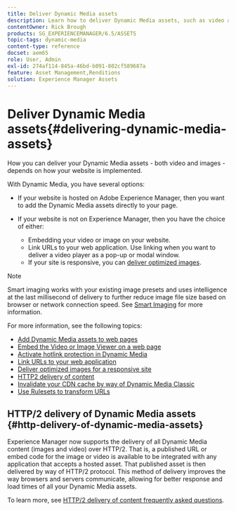 ```yaml
---
title: Deliver Dynamic Media assets
description: Learn how to deliver Dynamic Media assets, such as video and images, to your web pages.
contentOwner: Rick Brough
products: SG_EXPERIENCEMANAGER/6.5/ASSETS
topic-tags: dynamic-media
content-type: reference
docset: aem65
role: User, Admin
exl-id: 274af114-845a-46bd-b091-802cf589687a
feature: Asset Management,Renditions
solution: Experience Manager Assets
---
```

# Deliver Dynamic Media assets{#delivering-dynamic-media-assets}

How you can deliver your Dynamic Media assets - both video and images - depends on how your website is implemented.

With Dynamic Media, you have several options:

* If your website is hosted on Adobe Experience Manager, then you want to add the Dynamic Media assets directly to your page.
* If your website is not on Experience Manager, then you have the choice of either:

  * Embedding your video or image on your website.
  * Link URLs to your web application. Use linking when you want to deliver a video player as a pop-up or modal window.
  * If your site is responsive, you can [deliver optimized images](/help/assets/responsive-site.md).

>[!NOTE]
>
>Smart imaging works with your existing image presets and uses intelligence at the last millisecond of delivery to further reduce image file size based on browser or network connection speed. See [Smart Imaging](/help/assets/imaging-faq.md) for more information.

For more information, see the following topics:

* [Add Dynamic Media assets to web pages](/help/assets/adding-dynamic-media-assets-to-pages.md)
* [Embed the Video or Image Viewer on a web page](/help/assets/embed-code.md)
* [Activate hotlink protection in Dynamic Media](/help/assets/hotlink-protection.md)
* [Link URLs to your web application](/help/assets/linking-urls-to-yourwebapplication.md)
* [Deliver optimized images for a responsive site](/help/assets/responsive-site.md)
* [HTTP2 delivery of content](/help/assets/http2.md)
* [Invalidate your CDN cache by way of Dynamic Media Classic](/help/assets/invalidate-cdn-cache-dm-classic.md)
* [Use Rulesets to transform URLs](/help/assets/using-rulesets-to-transform-urls.md)


## HTTP/2 delivery of Dynamic Media assets {#http-delivery-of-dynamic-media-assets}

Experience Manager now supports the delivery of all Dynamic Media content (images and video) over HTTP/2. That is, a published URL or embed code for the image or video is available to be integrated with any application that accepts a hosted asset. That published asset is then delivered by way of HTTP/2 protocol. This method of delivery improves the way browsers and servers communicate, allowing for better response and load times of all your Dynamic Media assets.

To learn more, see [HTTP/2 delivery of content frequently asked questions](/help/sites-administering/scene7-http2faq.md).
